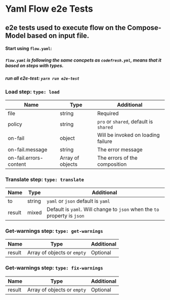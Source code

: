 # Yaml Flow e2e Tests

## e2e tests used to execute flow on the Compose-Model based on input file.

#### Start using `flow.yaml`:
##### `flow.yaml` is following the same concpets as `codefresh.yml`, means that it based on steps with types. 


##### run all e2e-test: `yarn run e2e-test`


### Load step: `type: load`
| Name  | Type  | Additional  |
| ------------ | ------------ | ------------ |
| file  | string  | Required |
| policy  | string  | `pro` or `shared`, default is `shared` |
| on-fail  | object  | Will be invoked on loading failure |
| on-fail.message  | string  | The error message |
| on-fail.errors-content  | Array of objects | The errors of the composition |

### Translate step: `type: translate`
| Name  | Type  | Additional  |
| ------------ | ------------ | ------------ |
| to  | string  | `yaml` or `json` default is `yaml` |
| result  | mixed  | Default is `yaml`. Will change to `json` when the `to` property is `json` |

### Get-warnings step: `type: get-warnings`
| Name  | Type  | Additional  |
| ------------ | ------------ | ------------ |
| result  | Array of objects or `empty`  | Optional |

### Get-warnings step: `type: fix-warnings`
| Name  | Type  | Additional  |
| ------------ | ------------ | ------------ |
| result  | Array of objects or `empty`  | Optional |
